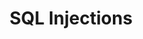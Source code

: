 ---
layout: default
title: SQL Injections
image: 2.webp
date_time: 27-05-2023
event_id: 27052023
description: Lorem ipsum dolor sit amet, consectetur adipisicing elit. Sunt ut voluptatum eius sapiente, totam reiciendis temporibus qui quibusdam, recusandae sit vero unde, sed, incidunt et ea quo dolore laudantium consectetur!
---